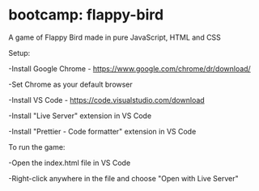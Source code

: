 # bootcamp: flappy-bird
A game of Flappy Bird made in pure JavaScript, HTML and CSS

Setup:

-Install Google Chrome - https://www.google.com/chrome/dr/download/

-Set Chrome as your default browser

-Install VS Code - https://code.visualstudio.com/download

-Install "Live Server" extension in VS Code

-Install "Prettier - Code formatter" extension in VS Code



To run the game: 

-Open the index.html file in VS Code

-Right-click anywhere in the file and choose "Open with Live Server"


